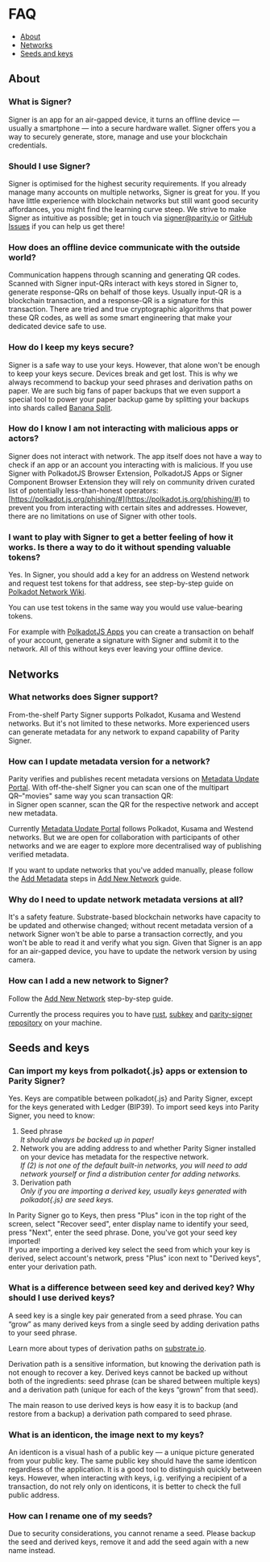 # FAQ

- [About](#about)
- [Networks](#networks)
- [Seeds and keys](#seeds-and-keys)

## About

### What is Signer?

Signer is an app for an air-gapped device, it turns an offline device — usually a smartphone — into a secure hardware wallet. Signer offers you a way to securely generate, store, manage and use your blockchain credentials.

### Should I use Signer?

Signer is optimised for the highest security requirements. If you already manage many accounts on multiple networks, Signer is great for you. If you have little experience with blockchain networks but still want good security affordances, you might find the learning curve steep. We strive to make Signer as intuitive as possible; get in touch via [signer@parity.io](mailto:signer@parity.io) or [GitHub Issues](https://github.com/paritytech/parity-signer/issues) if you can help us get there!

### How does an offline device communicate with the outside world?

Communication happens through scanning and generating QR codes. Scanned with Signer input-QRs interact with keys stored in Signer to, generate response-QRs on behalf of those keys. Usually input-QR is a blockchain transaction, and a response-QR is a signature for this transaction. There are tried and true cryptographic algorithms that power these QR codes, as well as some smart engineering that make your dedicated device safe to use.

### How do I keep my keys secure?

Signer is a safe way to use your keys. However, that alone won't be enough to keep your keys secure. Devices break and get lost. This is why we always recommend to backup your seed phrases and derivation paths on paper. We are such big fans of paper backups that we even support a special tool to power your paper backup game by splitting your backups into shards called [Banana Split](https://bs.parity.io/).

### How do I know I am not interacting with malicious apps or actors?

Signer does not interact with network. The app itself does not have a way to check if an app or an account you interacting with is malicious. 
If you use Signer with PolkadotJS Browser Extension, PolkadotJS Apps or Signer Component Browser Extension they will rely on community driven curated list of potentially less-than-honest operators: [https://polkadot.js.org/phishing/#](https://polkadot.js.org/phishing/#) to prevent you from interacting with certain sites and addresses. However, there are no limitations on use of Signer with other tools.

### I want to play with Signer to get a better feeling of how it works. Is there a way to do it without spending valuable tokens?

Yes. In Signer, you should add a key for an address on Westend network and request test tokens for that address, see step-by-step guide on [Polkadot Network Wiki](https://wiki.polkadot.network/docs/learn-DOT#getting-westies). 

You can use test tokens in the same way you would use value-bearing tokens.

For example with [PolkadotJS Apps](https://polkadot.js.org/apps/) you can create a transaction on behalf of your account, generate a signature with Signer and submit it to the network. All of this without keys ever leaving your offline device.

## Networks

### What networks does Signer support?

From-the-shelf Party Signer supports Polkadot, Kusama and Westend networks. But it's not limited to these networks. More experienced users can generate metadata for any network to expand capability of Parity Signer.

### How can I update metadata version for a network?

Parity verifies and publishes recent metadata versions on [Metadata Update Portal](https://metadata.parity.io/). With off-the-shelf Signer you can scan one of the multipart QR–"movies" same way you scan transaction QR:\
in Signer open scanner, scan the QR for the respective network and accept new metadata.

Currently [Metadata Update Portal](https://metadata.parity.io/) follows Polkadot, Kusama and Westend networks. But we are open for collaboration with participants of other networks and we are eager to explore more decentralised way of publishing verified metadata.

If you want to update networks that you've added manually, please follow the [Add Metadata](../tutorials/Add-New-Network.md#add-network-metadata) steps in [Add New Network](../tutorials/Add-New-Network.md) guide.

### Why do I need to update network metadata versions at all?

It's a safety feature. Substrate-based blockchain networks have capacity to be updated and otherwise changed; without recent metadata version of a network Signer won't be able to parse a transaction correctly, and you won't be able to read it and verify what you sign. Given that Signer is an app for an air-gapped device, you have to update the network version by using camera.

### How can I add a new network to Signer?

Follow the [Add New Network](../tutorials/Add-New-Network.md) step-by-step guide.

Currently the process requires you to have [rust](https://www.rust-lang.org/tools/install), [subkey](https://docs.substrate.io/v3/tools/subkey/#installation) and [parity-signer repository](https://github.com/paritytech/parity-signer) on your machine.

## Seeds and keys
	
### Can import my keys from polkadot{.js} apps or extension to Parity Signer?

Yes. Keys are compatible between polkadot{.js} and Parity Signer, except for the keys generated with Ledger (BIP39). To import seed keys into Parity Signer, you need to know:
1. Seed phrase\
_It should always be backed up in paper!_
2. Network you are adding address to and whether Parity Signer installed on your device has metadata for the respective network.\
_If (2) is not one of the default built-in networks, you will need to add network yourself or find a distribution center for adding networks._
3. Derivation path\
_Only if you are importing a derived key, usually keys generated with polkadot{.js} are seed keys._

In Parity Signer go to Keys, then press "Plus" icon in the top right of the screen, select "Recover seed", enter display name to identify your seed, press "Next", enter the seed phrase. Done, you've got your seed key imported!\
If you are importing a derived key select the seed from which your key is derived, select account's network, press "Plus" icon next to "Derived keys", enter your derivation path.

### What is a difference between seed key and derived key? Why should I use derived keys?

A seed key is a single key pair generated from a seed phrase. You can “grow” as many derived keys from a single seed by adding derivation paths to your seed phrase.

Learn more about types of derivation paths on [substrate.io](https://docs.substrate.io/v3/tools/subkey/#hd-key-derivation).

Derivation path is a sensitive information, but knowing the derivation path is not enough to recover a key. Derived keys cannot be backed up without both of the ingredients: seed phrase (can be shared between multiple keys) and a derivation path (unique for each of the keys “grown” from that seed).

The main reason to use derived keys is how easy it is to backup (and restore from a backup) a derivation path compared to seed phrase.

### What is an identicon, the image next to my keys?

An identicon is a visual hash of a public key — a unique picture generated from your public key. The same public key should have the same identicon regardless of the application. It is a good tool to distinguish quickly between keys. However, when interacting with keys, i.g. verifying a recipient of a transaction, do not rely only on identicons, it is better to check the full public address.

### How can I rename one of my seeds?

Due to security considerations, you cannot rename a seed. Please backup the seed and derived keys, remove it and add the seed again with a new name instead.
